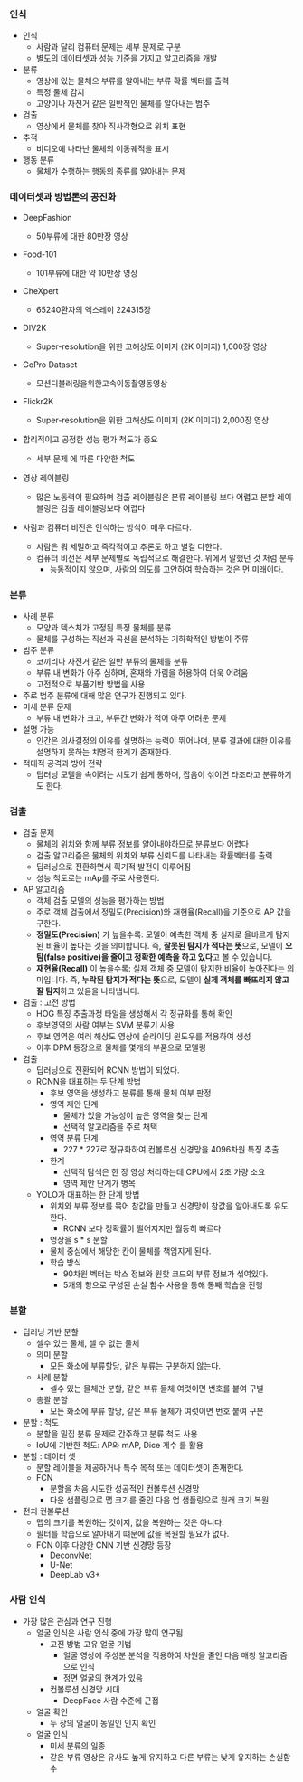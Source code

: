 ### 인식
- 인식
	- 사람과 달리 컴퓨터 문제는 세부 문제로 구분
	- 별도의 데이터셋과 성능 기준을 가지고 알고리즘을 개발
- 분류
	- 영상에 있는 물체으 부류를 알아내는 부류 확률 벡터를 출력
	- 특정 물체 감지
	- 고양이나 자전거 같은 일반적인 물체를 알아내는 범주
- 검출
	- 영상에서 물체를 찾아 직사각형으로 위치 표현
- 추적
	- 비디오에 나타난 물체의 이동궤적을 표시
- 행동 분류
	- 물체가 수행하는 행동의 종류를 알아내는 문제

### 데이터셋과 방법론의 공진화
- DeepFashion
	- 50부류에 대한 80만장 영상
- Food-101
	- 101부류에 대한 약 10만장 영상
- CheXpert
	- 65240환자의 엑스레이 224315장
- DIV2K  
	- Super-resolution을 위한 고해상도 이미지 (2K 이미지) 1,000장 영상
-  GoPro Dataset  
	- 모션디블러링을위한고속이동촬영동영상
- Flickr2K  
	- Super-resolution을 위한 고해상도 이미지 (2K 이미지) 2,000장 영상

- 합리적이고 공정한 성능 평가 척도가 중요
	- 세부 문제 에 따른 다양한 척도

- 영상 레이블링
	- 많은 노동력이 필요하며 검출 레이블링은 분류 레이블링 보다 어렵고 분할 레이블링은 검출 레이블링보다 어렵다
- 사람과 컴퓨터 비전은 인식하는 방식이 매우 다르다.
	- 사람은 뭐 세밀하고 즉각적이고 추론도 하고 별걸 다한다.
	- 컴퓨터 비전은 세부 문제별로 독립적으로 해결한다. 위에서 말했던 것 처럼 분류
		- 능동적이지 않으며, 사람의 의도를 고안하여 학습하는 것은 먼 미래이다.

### 분류
- 사례 분류
	- 모양과 텍스처가 고정된 특정 물체를 분류
	- 물체를 구성하는 직선과 곡선을 분석하는 기하학적인 방법이 주류
- 범주 분류
	- 코끼리나 자전거 같은 일반 부류의 물체를 분류
	- 부류 내 변화가 아주 심하며, 혼재와 가림을 허용하여 더욱 어려움
	- 고전적으로 부품기반 방법을 사용
- 주로 범주 분류에 대해 많은 연구가 진행되고 있다.
- 미세 분류 문제
	- 부류 내 변화가 크고, 부류간 변화가 적어 아주 어려운 문제
- 설명 가능
	- 인간은 의사결정의 이유를 설명하는 능력이 뛰어나며, 분류 결과에 대한 이유를 설명하지 못하는 치명적 한계가 존재한다.
- 적대적 공격과 방어 전략
	- 딥러닝 모델을 속이려는 시도가 쉽게 통하며, 잡음이 섞이면 타조라고 분류하기도 한다.

### 검출
- 검출 문제
	- 물체의 위치와 함께 부류 정보를 알아내야하므로 분류보다 어렵다
	- 검출 알고리즘은 물체의 위치와 부류 신뢰도를 나타내는 확률벡터를 출력
	- 딥러닝으로 전환하면서 획기적 발전이 이루어짐
	- 성능 척도로는  mAp를 주로 사용한다.
- AP 알고리즘
	- 객체 검출 모델의 성능을 평가하는 방법
	- 주로 객체 검출에서 정밀도(Precision)와 재현율(Recall)을 기준으로 AP 값을 구한다.
	-  **정밀도(Precision)** 가 높을수록: 모델이 예측한 객체 중 실제로 올바르게 탐지된 비율이 높다는 것을 의미합니다. 즉, **잘못된 탐지가 적다는 뜻**으로, 모델이 **오탐(false positive)을 줄이고 정확한 예측을 하고 있다**고 볼 수 있습니다.
	- **재현율(Recall)** 이 높을수록: 실제 객체 중 모델이 탐지한 비율이 높아진다는 의미입니다. 즉, **누락된 탐지가 적다는 뜻**으로, 모델이 **실제 객체를 빠뜨리지 않고 잘 탐지**하고 있음을 나타냅니다.
- 검출 : 고전 방법
	- HOG 특징 추출과정  타일을 생성해서 각 정규화를 통해 확인
	- 후보영역의 사람 여부는 SVM 분류기 사용
	- 후보 영역은 여러 해상도 영상에 슬라이딩 윈도우를 적용하여 생성
	- 이후 DPM 등장으로 물체를 몇개의 부품으로 모델링
- 검출
	- 딥러닝으로 전환되어 RCNN 방법이 되었다.
	- RCNN을 대표하는 두 단계 방법
		- 후보 영역을 생성하고 분류를 통해 물체 여부 판정
		- 영역 제안 단계
			- 물체가 있을 가능성이 높은 영역을 찾는 단계
			- 선택적 알고리즘을 주로 채택
		- 영역 분류 단계
			- 227 * 227로  정규화하여 컨볼루션 신경망을 4096차원 특징 추출
		- 한계
			- 선택적 탐색은 한 장 영상 처리하는데 CPU에서 2초 가량 소요
			- 영역 제안 단계가 병목
	- YOLO가 대표하는 한 단계 방법
		- 위치와 부류 정보를 묶어 참값을 만들고 신경망이 참값을 알아내도록 유도한다.
			- RCNN 보다 정확률이 떨어지지만 월등히 빠르다
		- 영상을 s * s 분할
		- 물체 중심에서 해당한 칸이 물체를 책임지게 된다.
		- 학습 방식
			- 90차원 벡터는 박스 정보와 원핫 코드의 부류 정보가 섞여있다.
			- 5개의 항으로 구성된 손실 함수 사용을 통해 통째 학습을 진행

### 분할
- 딥러닝 기반 분할
	- 셀수 있는 물체, 셀 수 없는 물체
	- 의미 분할
		- 모든 화소에 부류할당, 같은 부류는 구분하지 않는다.
	- 사례 분할
		- 셀수 있는 물체만 분할, 같은 부류 물체 여럿이면 번호를 붙여 구별
	- 총괄 분할
		- 모든 화소에 부류 할당, 같은 부류 물체가 여럿이면 번호 붙여 구분
- 분할 : 척도
	- 분할을 밀집 분류 문제로 간주하고 분류 척도 사용
	- IoU에 기반한 척도: AP와 mAP, Dice 계수 를 활용
- 분할  : 데이터 셋
	- 분할 레이블을 제공하거나 특수 목적 또는 데이터셋이 존재한다.
	- FCN
		- 분할을 처음 시도한 성공적인 컨볼루션 신경망
		- 다운 샘플링으로 맵 크기를 줄인 다음 업 샘플링으로 원래 크기 복원
- 전치 컨볼루션
	- 맵의 크기를 복원하는 것이지, 값을 복원하는 것은 아니다.
	- 필터를 학습으로 알아내기 떄문에 값을 복원할 필요가 없다.
	- FCN 이후 다양한 CNN 기반 신경망 등장
		- DeconvNet
		- U-Net
		- DeepLab v3+
### 사람 인식
- 가장 많은 관심과 연구 진행
	- 얼굴 인식은 사람 인식 중에 가장 많이 연구됨
		- 고전 방법 고유 얼굴 기법
			- 얼굴 영상에 주성분 분석을 적용하여 차원을 줄인 다음 매칭 알고리즘으로 인식
			- 정면 얼굴의 한계가 있음
		- 컨볼루션 신경망 시대
			- DeepFace 사람 수준에 근접
	- 얼굴 확인
		- 두 장의 얼굴이 동일인 인지 확인
	- 얼굴 인식
		- 미세 분류의 일종
		- 같은 부류 영상은 유사도 높게 유지하고 다른 부류는 낮게 유지하는 손실함수
	